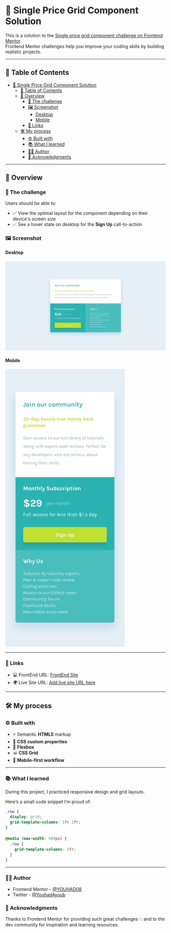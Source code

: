 # 💸 Single Price Grid Component Solution

This is a solution to the [Single price grid component challenge on Frontend Mentor](https://www.frontendmentor.io/challenges/single-price-grid-component-5ce41129d0ff452fec5abbbc).  
Frontend Mentor challenges help you improve your coding skills by building realistic projects.

---

## 📑 Table of Contents

- [💸 Single Price Grid Component Solution](#-single-price-grid-component-solution)
  - [📑 Table of Contents](#-table-of-contents)
  - [📌 Overview](#-overview)
    - [🎯 The challenge](#-the-challenge)
    - [🖼️ Screenshot](#️-screenshot)
      - [Desktop](#desktop)
      - [Mobile](#mobile)
    - [🔗 Links](#-links)
  - [🛠 My process](#-my-process)
    - [⚙️ Built with](#️-built-with)
    - [📚 What I learned](#-what-i-learned)
    - [👨‍💻 Author](#-author)
    - [🙏 Acknowledgments](#-acknowledgments)

---

## 📌 Overview

### 🎯 The challenge

Users should be able to:

- ✅ View the optimal layout for the component depending on their device's screen size
- ✅ See a hover state on desktop for the **Sign Up** call-to-action

### 🖼️ Screenshot

#### Desktop

![Desktop](design/desktop-design.jpg)

#### Mobile

![Desktop](design/mobile-design.jpg)

---

### 🔗 Links

- 💻 FrontEnd URL: [FrontEnd Site](https://www.frontendmentor.io/solutions/single-price-grid-component-ZKqwL3NmFu)
- 🌍 Live Site URL: [Add live site URL here](https://youhad08.github.io/Single-Price-Grid-Component/)

---

## 🛠 My process

### ⚙️ Built with

- ⚡ Semantic **HTML5** markup
- 🎨 **CSS custom properties**
- 📐 **Flexbox**
- 📊 **CSS Grid**
- 📱 **Mobile-first workflow**

---

### 📚 What I learned

During this project, I practiced responsive design and grid layouts.

Here’s a small code snippet I’m proud of:

```css
.row {
  display: grid;
  grid-template-columns: 1fr 1fr;
}

@media (max-width: 600px) {
  .row {
    grid-template-columns: 1fr;
  }
}
```

---

### 👨‍💻 Author

- Frontend Mentor - [@YOUHAD08](https://www.frontendmentor.io/profile/YOUHAD08)
- Twitter - [@YouhadAyoub]([https://your-solution-url.com](https://x.com/YouhadAyoub))

### 🙏 Acknowledgments

Thanks to Frontend Mentor for providing such great challenges 💡
and to the dev community for inspiration and learning resources.
